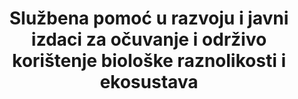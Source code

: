 ﻿---
title: >-
  Službena pomoć u razvoju i javni izdaci za očuvanje i održivo korištenje biološke raznolikosti i ekosustava
permalink: /15-b-1/
sdg_goal: 15
layout: indicator
indicator: 15.b.1
indicator_variable: null
graph: null
graph_type_description: null
graph_status_notes: Assigned
variable_description: null
variable_notes: null
un_designated_tier: '1,  3'
un_custodial_agency: 'OECD,  UNEP,  World  Bank'
target_id: 15.b
has_metadata: true
rationale_interpretation: >-
  http://www.oecd.org/dac/stats/purposecodessectorclassification.htm).  Podaci iskazani u američkim dolarima u godišnjem prosjeku
goal_meta_link: 'http://unstats.un.org/sdgs/files/metadata-compilation/Metadata-Goal-15.pdf'
goal_meta_link_page: 27
indicator_name: >-
  Službena pomoć u razvoju i javni izdaci za očuvanje i održivo korištenje biološke raznolikosti i ekosustava
target: >-
  Mobilizirati značajna sredstva iz svih izvora i na svim razinama radi financiranja održivog gospodarenja šumama i pružiti odgovarajuće poticezemljama u razvoju da unaprijede takvo gospodarenje, uključujući i očuvanje i pošumljavanje.
indicator_definition: Total  official  development  assistance  (ODA
method_of_computation: >-
  http://www.oecd.org/dac/dac-glossary.htm#ODA)  commitments  to  the  forestry  sector  (purpose  code  312
source_title: null
source_notes: null
published: true  

---